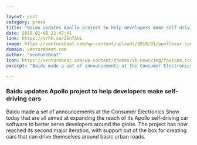 ```yaml
---

layout: post
category: press
title: "Baidu updates Apollo project to help developers make self-driving cars"
date: 2018-01-08 22:47:41
link: https://vrhk.co/2En7SUL
image: https://venturebeat.com/wp-content/uploads/2018/01/apollocar.jpeg?fit=780%2C496&strip=all
domain: venturebeat.com
author: "VentureBeat"
icon: https://venturebeat.com/wp-content/themes/vb-news/img/favicon.ico
excerpt: "Baidu made a set of announcements at the Consumer Electronics Show today that are all aimed at expanding the reach of its Apollo self-driving car software to better serve developers around the globe. The project has now reached its second major iteration, with support out of the box for creating cars that can drive themselves around basic urban roads."

---
```


### Baidu updates Apollo project to help developers make self-driving cars

Baidu made a set of announcements at the Consumer Electronics Show today that are all aimed at expanding the reach of its Apollo self-driving car software to better serve developers around the globe. The project has now reached its second major iteration, with support out of the box for creating cars that can drive themselves around basic urban roads.
